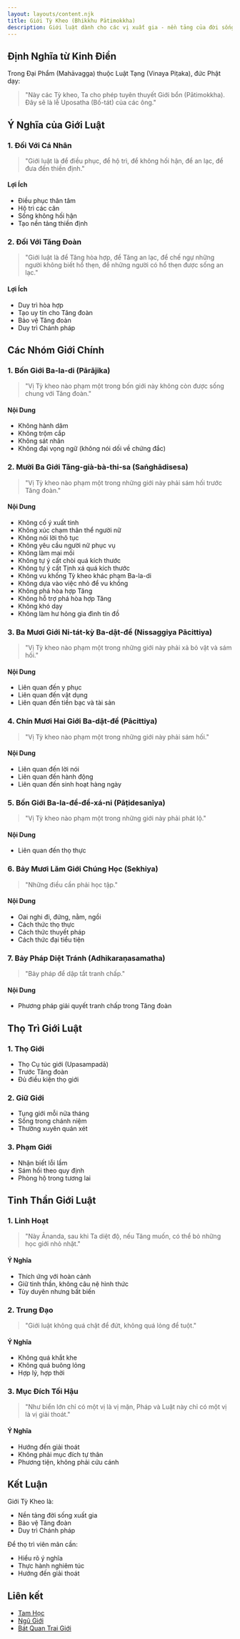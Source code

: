 ```yaml
---
layout: layouts/content.njk
title: Giới Tỳ Kheo (Bhikkhu Pātimokkha)
description: Giới luật dành cho các vị xuất gia - nền tảng của đời sống phạm hạnh và sự tồn tại của Tăng đoàn
---
```


## Định Nghĩa từ Kinh Điển

Trong Đại Phẩm (Mahāvagga) thuộc Luật Tạng (Vinaya Piṭaka), đức Phật dạy:

> "Này các Tỳ kheo, Ta cho phép tuyên thuyết Giới bổn (Pātimokkha). Đây sẽ là lễ Uposatha (Bố-tát) của các ông."

## Ý Nghĩa của Giới Luật

### 1. Đối Với Cá Nhân
> "Giới luật là để điều phục, để hộ trì, để không hối hận, để an lạc, để đưa đến thiền định."

#### Lợi Ích
- Điều phục thân tâm
- Hộ trì các căn
- Sống không hối hận
- Tạo nền tảng thiền định

### 2. Đối Với Tăng Đoàn
> "Giới luật là để Tăng hòa hợp, để Tăng an lạc, để chế ngự những người không biết hổ thẹn, để những người có hổ thẹn được sống an lạc."

#### Lợi Ích
- Duy trì hòa hợp
- Tạo uy tín cho Tăng đoàn
- Bảo vệ Tăng đoàn
- Duy trì Chánh pháp

## Các Nhóm Giới Chính

### 1. Bốn Giới Ba-la-di (Pārājika)
> "Vị Tỳ kheo nào phạm một trong bốn giới này không còn được sống chung với Tăng đoàn."

#### Nội Dung
- Không hành dâm
- Không trộm cắp
- Không sát nhân
- Không đại vọng ngữ (không nói dối về chứng đắc)

### 2. Mười Ba Giới Tăng-già-bà-thi-sa (Saṅghādisesa)
> "Vị Tỳ kheo nào phạm một trong những giới này phải sám hối trước Tăng đoàn."

#### Nội Dung
- Không cố ý xuất tinh
- Không xúc chạm thân thể người nữ
- Không nói lời thô tục
- Không yêu cầu người nữ phục vụ
- Không làm mai mối
- Không tự ý cất chòi quá kích thước
- Không tự ý cất Tịnh xá quá kích thước
- Không vu khống Tỳ kheo khác phạm Ba-la-di
- Không dựa vào việc nhỏ để vu khống
- Không phá hòa hợp Tăng
- Không hỗ trợ phá hòa hợp Tăng
- Không khó dạy
- Không làm hư hỏng gia đình tín đồ

### 3. Ba Mươi Giới Ni-tát-kỳ Ba-dật-đề (Nissaggiya Pācittiya)
> "Vị Tỳ kheo nào phạm một trong những giới này phải xả bỏ vật và sám hối."

#### Nội Dung
- Liên quan đến y phục
- Liên quan đến vật dụng
- Liên quan đến tiền bạc và tài sản

### 4. Chín Mươi Hai Giới Ba-dật-đề (Pācittiya)
> "Vị Tỳ kheo nào phạm một trong những giới này phải sám hối."

#### Nội Dung
- Liên quan đến lời nói
- Liên quan đến hành động
- Liên quan đến sinh hoạt hàng ngày

### 5. Bốn Giới Ba-la-đề-đề-xá-ni (Pāṭidesanīya)
> "Vị Tỳ kheo nào phạm một trong những giới này phải phát lộ."

#### Nội Dung
- Liên quan đến thọ thực

### 6. Bảy Mươi Lăm Giới Chúng Học (Sekhiya)
> "Những điều cần phải học tập."

#### Nội Dung
- Oai nghi đi, đứng, nằm, ngồi
- Cách thức thọ thực
- Cách thức thuyết pháp
- Cách thức đại tiểu tiện

### 7. Bảy Pháp Diệt Tránh (Adhikaraṇasamatha)
> "Bảy pháp để dập tắt tranh chấp."

#### Nội Dung
- Phương pháp giải quyết tranh chấp trong Tăng đoàn

## Thọ Trì Giới Luật

### 1. Thọ Giới
- Thọ Cụ túc giới (Upasampadā)
- Trước Tăng đoàn
- Đủ điều kiện thọ giới

### 2. Giữ Giới
- Tụng giới mỗi nửa tháng
- Sống trong chánh niệm
- Thường xuyên quán xét

### 3. Phạm Giới
- Nhận biết lỗi lầm
- Sám hối theo quy định
- Phòng hộ trong tương lai

## Tinh Thần Giới Luật

### 1. Linh Hoạt
> "Này Ānanda, sau khi Ta diệt độ, nếu Tăng muốn, có thể bỏ những học giới nhỏ nhặt."

#### Ý Nghĩa
- Thích ứng với hoàn cảnh
- Giữ tinh thần, không câu nệ hình thức
- Tùy duyên nhưng bất biến

### 2. Trung Đạo
> "Giới luật không quá chặt để đứt, không quá lỏng để tuột."

#### Ý Nghĩa
- Không quá khắt khe
- Không quá buông lỏng
- Hợp lý, hợp thời

### 3. Mục Đích Tối Hậu
> "Như biển lớn chỉ có một vị là vị mặn, Pháp và Luật này chỉ có một vị là vị giải thoát."

#### Ý Nghĩa
- Hướng đến giải thoát
- Không phải mục đích tự thân
- Phương tiện, không phải cứu cánh

## Kết Luận

Giới Tỳ Kheo là:
- Nền tảng đời sống xuất gia
- Bảo vệ Tăng đoàn
- Duy trì Chánh pháp

Để thọ trì viên mãn cần:
- Hiểu rõ ý nghĩa
- Thực hành nghiêm túc
- Hướng đến giải thoát

## Liên kết
- [Tam Học](/content/tam-hoc)
- [Ngũ Giới](/content/ngu-gioi)
- [Bát Quan Trai Giới](/content/bat-quan-trai)
